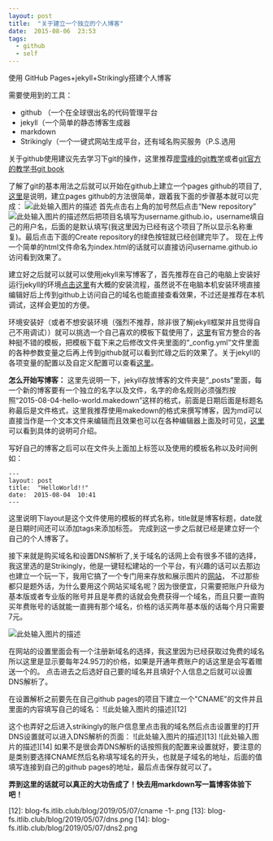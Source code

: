 ```yaml
---
layout: post
title:  "关于建立一个独立的个人博客"
date:  2015-08-06  23:53
tags:
  - github
  - self
---
```


﻿使用 GitHub Pages+jekyll+Strikingly搭建个人博客

需要使用到的工具：

- github （一个在全球很出名的代码管理平台
- jekyll（一个简单的静态博客生成器
- markdown
- Strikingly（一个一键式网站生成平台，还有域名购买服务（P.S.选用

关于github使用建议先去学习下git的操作，这里推荐[廖雪峰的git教学][1]或者[git官方的教学书git book][2]

了解了git的基本用法之后就可以开始在github上建立一个pages github的项目了,[这里][3]是说明，建立pages github的方法很简单，跟着我下面的步骤基本就可以完成：
![此处输入图片的描述][4]
首先点击右上角的加号然后点击“New repository”
![此处输入图片的描述][5]然后把项目名填写为username.github.io，username填自己的用户名，后面的是默认填写(我这里因为已经有这个项目了所以显示名称重复)。最后点击下面的Create repository的绿色按钮就已经创建完毕了。
现在上传一个简单的html文件命名为index.html的话就可以直接访问username.github.io访问看到效果了。

建立好之后就可以就可以使用jekyll来写博客了，首先推荐在自己的电脑上安装好运行jekyll的环境[点击这里][6]有大概的安装流程，虽然说不在电脑本机安装环境直接编辑好后上传到github上访问自己的域名也能直接查看效果，不过还是推荐在本机调试，这样会更加的方便。

环境安装好（或者不想安装环境（强烈不推荐，除非很了解jekyll框架并且觉得自己不用调试））就可以挑选一个自己喜欢的模板下载使用了，[这里][7]有官方整合的各种挺不错的模板，把模板下载下来之后修改文件夹里面的“_config.yml”文件里面的各种参数变量之后再上传到github就可以看到忙碌之后的效果了。关于jekyll的各项变量的配置以及自定义配置可以查看[这里][8]。

**怎么开始写博客：**
这里先说明一下，jekyll存放博客的文件夹是“_posts”里面，每一个新的博客要有一个独立的名字以及文件，名字的命名规则必须强烈按照“2015-08-04-hello-world.makedown”这样的格式，前面是日期后面是标题名称最后是文件格式，这里我推荐使用makedown的格式来撰写博客，因为md可以直接当作是一个文本文件来编辑而且效果也可以在各种编辑器上面及时可见，[这里][9]可以看到具体的说明可介绍。

写好自己的博客之后可以在文件头上面加上标签以及使用的模板名称以及时间例如：

    ---
    layout: post
    title:  "HelloWorld!!"
    date:  2015-08-04  10:41
    ---

这里说明下layout是这个文件使用的模板的样式名称，title就是博客标题，date就是日期时间还可以添加tags来添加标签。
完成到这一步之后就已经是建立好一个自己的个人博客了。

接下来就是购买域名和设置DNS解析了,关于域名的话网上会有很多不错的选择，我这里选的是Strikingly，他是一键轻松建站的一个平台，有兴趣的话可以去那边也建立一个玩一下，我用它搞了一个专门用来存放和展示图片的[网站][10]， 不过那些都只是题外话，为什么要用这个网站买域名呢？因为很便宜，只需要把账户升级为基本版或者专业版的账号并且是年费的话就会免费获得一个域名，而且只要一直购买年费账号的话就能一直拥有那个域名，价格的话买两年基本版的话每个月只需要7元。

![此处输入图片的描述][11]

在网站的设置里面会有一个注册新域名的选择，我这里因为已经获取过免费的域名所以这里是显示要每年24.95刀的价格，如果是开通年费账户的话这里是会写着赠送一个的。
点击进去之后选好自己要的域名并且填好个人信息之后就可以设置DNS解析了。

在设置解析之前要先在自己github pages的项目下建立一个"CNAME"的文件并且里面的内容填写自己的域名：
![此处输入图片的描述][12]

这个也弄好之后进入strikingly的账户信息里点击我的域名然后点击设置里的打开DNS设置就可以进入DNS解析的页面：
![此处输入图片的描述][13]
![此处输入图片的描述][14]
如果不是很会弄DNS解析的话按照我的配置来设置就好，要注意的是类别要选择CNAME然后名称填写域名的开头，也就是子域名的地址，后面的值填写连接到自己的github pages的地址，最后点击保存就可以了。

**弄到这里的话就可以真正的大功告成了！快去用markdown写一篇博客体验下吧！**

  [1]: http://www.liaoxuefeng.com/wiki/0013739516305929606dd18361248578c67b8067c8c017b000/
  [2]: https://git-scm.com/book/zh/v1
  [3]: https://pages.github.com/
  [4]: blog-fs.itlib.club/blog/2019/05/07/add.png
  [5]: blog-fs.itlib.club/blog/2019/05/07/create.png
  [6]: http://jekyllcn.com/docs/installation/
  [7]: http://jekyllthemes.org/
  [8]: http://jekyllcn.com/docs/configuration/
  [9]: http://www.jianshu.com/p/q81RER
  [10]: http://photo.zjy-lpig.me
  [11]: blog-fs.itlib.club/blog/2019/05/07/CNAME.png
  [12]: blog-fs.itlib.club/blog/2019/05/07/cname -1-.png
  [13]: blog-fs.itlib.club/blog/2019/05/07/dns.png
  [14]: blog-fs.itlib.club/blog/2019/05/07/dns2.png

